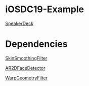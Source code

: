 # iOSDC19-Example

[SpeakerDeck](https://speakerdeck.com/noppefoxwolf/iosdc19)

# Dependencies

[SkinSmoothingFilter](https://github.com/noppefoxwolf/SkinSmoothingFilter)

[AR2DFaceDetector](https://github.com/noppefoxwolf/AR2DFaceDetector)

[WarpGeometryFilter](https://github.com/noppefoxwolf/WarpGeometryFilter)
